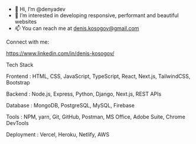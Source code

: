 - 👋 Hi, I’m @denyadev
- 👀 I’m interested in developing responsive, performant and beautiful websites
- 📫 You can reach me at denis.kosogov@gmail.com

Connect with me:

https://www.linkedin.com/in/denis-kosogov/

Tech Stack

Frontend	  :	HTML, CSS, JavaScript, TypeScript, React, Next.js, TailwindCSS, Bootstrap

Backend	    :	Node.js, Express, Python, Django, Next.js, REST APIs

Database	  :	MongoDB, PostgreSQL, MySQL, Firebase

Tools	      :	NPM, yarn, Git, GitHub, Postman, MS Office, Adobe Suite, Chrome DevTools

Deployment	:	Vercel, Heroku, Netlify, AWS

<!---
denyadev/denyadev is a ✨ special ✨ repository because its `README.md` (this file) appears on your GitHub profile.
You can click the Preview link to take a look at your changes.
--->
